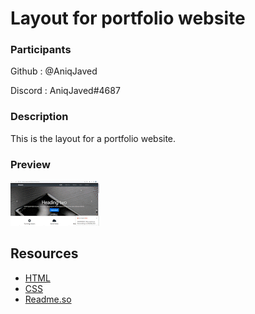 # Layout for portfolio website


### Participants

Github : @AniqJaved

Discord : AniqJaved#4687

### Description

This is the layout for a portfolio website. 


### Preview


![](multipage_AdobeExpress.gif)



## Resources

- [HTML](https://html.com/)
- [CSS](https://www.w3.org/Style/CSS/Overview.en.html)
- [Readme.so](https://readme.so/editor)
